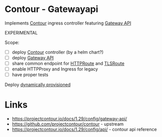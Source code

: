 # Contour - Gatewayapi

Implements [Contour](https://projectcontour.io) ingress controller featuring [Gateway API](https://gateway-api.sigs.k8s.io/) 

EXPERIMENTAL

Scope:
- [ ] deploy [Contour](https://projectcontour.io) controller (by a helm chart?)
- [ ] deploy [Gateway API](https://gateway-api.sigs.k8s.io/)
- [ ] share common endpoint for [HTTPRoute](https://gateway-api.sigs.k8s.io/api-types/httproute/) and [TLSRoute](https://gateway-api.sigs.k8s.io/reference/spec/#gateway.networking.k8s.io/v1alpha2.TLSRoute)
- [ ] enable HTTPProxy and Ingress for legacy
- [ ] have proper tests

Deploy [dynamically provisioned](https://projectcontour.io/docs/1.29/guides/gateway-api/#option-2-dynamically-provisioned)

# Links
- https://projectcontour.io/docs/1.29/config/gateway-api/
- https://github.com/projectcontour/contour - upstream 
- https://projectcontour.io/docs/1.29/config/api/ - contour api reference